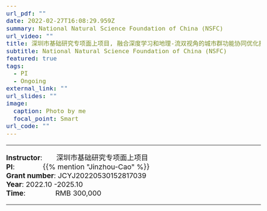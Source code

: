 ```yaml
---
url_pdf: ""
date: 2022-02-27T16:08:29.959Z
summary: National Natural Science Foundation of China (NSFC)
url_video: ""
title: 深圳市基础研究专项面上项目, 融合深度学习和地理-流双视角的城市群功能协同优化技术研究
subtitle: National Natural Science Foundation of China (NSFC)
featured: true
tags:
  - PI
  - Ongoing
external_link: ""
url_slides: ""
image:
  caption: Photo by me
  focal_point: Smart
url_code: ""
---
```


<style type="text/css">
  /* Whole document: */
  body{
    font-size: 14.5pt;
  }
  /* Headers */
  h1,h2,h3,h4,h5,h6{
    font-size: 20pt;
    }
</style>

-----
**Instructor**:       深圳市基础研究专项面上项目                 <br>
**PI**:              {{% mention "Jinzhou-Cao" %}}                 <br>
**Grant number**: JCYJ20220530152817039             <br>
**Year**: 2022.10 -2025.10  <br>
**Time**:               RMB 300,000                        

-----
